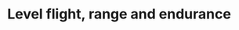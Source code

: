 ---
learningObjectiveId: "032.01.03"
parentId: "032.01"
title: Level flight, range and endurance
---